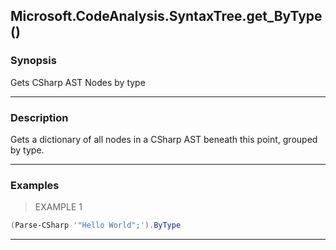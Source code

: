 Microsoft.CodeAnalysis.SyntaxTree.get_ByType()
----------------------------------------------




### Synopsis
Gets CSharp AST Nodes by type



---


### Description

Gets a dictionary of all nodes in a CSharp AST beneath this point, grouped by type.



---


### Examples
> EXAMPLE 1

```PowerShell
(Parse-CSharp '"Hello World";').ByType
```


---
